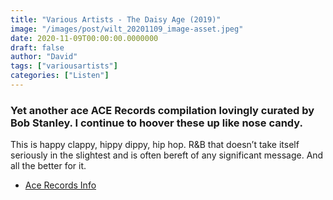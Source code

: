 ```yaml
---
title: "Various Artists - The Daisy Age (2019)"
image: "/images/post/wilt_20201109_image-asset.jpeg"
date: 2020-11-09T00:00:00.0000000
draft: false
author: "David"
tags: ["variousartists"]
categories: ["Listen"]
---
```

### Yet another ace ACE Records compilation lovingly curated by Bob Stanley. I continue to hoover these up like nose candy.

 This is happy clappy, hippy dippy, hip hop. R&B that doesn’t take itself seriously in the slightest and is often bereft of any significant message. And all the better for it.

-  [Ace Records Info](https://acerecords.co.uk/the-daisy-age)